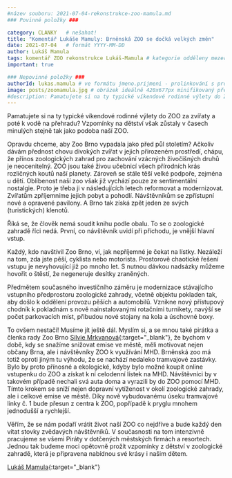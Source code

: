 ```yaml
---
#název souboru: 2021-07-04-rekonstrukce-zoo-mamula.md
### Povinné položky ###

category: CLANKY   # nešahat!
title: "Komentář Lukáše Mamuly: Brněnská ZOO se dočká velkých změn" 
date: 2021-07-04   # formát YYYY-MM-DD
author: Lukáš Mamula
tags: komentář ZOO rekonstrukce Lukáš-Mamula # kategorie odděleny mezerami, např. volby zemědělství životní-prostředí piráti (viz https://jihomoravsky.pirati.cz/tags/)
important: true

### Nepovinné položky ###
authorId: lukas.mamula # ve formátu jmeno.prijmeni - prolinkování s profilem přes uid
image: posts/zoomamula.jpg # obrázek ideálně 420x677px minifikovaný přes https://tinypng.com/
#description: Pamatujete si na ty typické víkendové rodinné výlety do ZOO za zvířaty a poté k vodě na přehradu? Vzpomínky na dětství však zůstaly v časech minulých stejně tak jako podoba naší ZOO.
---
```

Pamatujete si na ty typické víkendové rodinné výlety do ZOO za zvířaty a poté k vodě na přehradu? Vzpomínky na dětství však zůstaly v časech minulých stejně tak jako podoba naší ZOO.

Opravdu chceme, aby Zoo Brno vypadala jako před půl stoletím? Ačkoliv dávám přednost chovu divokých zvířat v jejich přirozeném prostředí, chápu, že přínos zoologických zahrad pro zachování vzácných živočišných druhů je neocenitelný. ZOO jsou také živou učebnicí všech přírodních krás rozličných koutů naší planety. Zároveň se stále těší velké podpoře, zejména u dětí. Oblíbenost naší zoo však již vychází pouze ze sentimentální nostalgie. Proto je třeba ji v následujících letech reformovat a modernizovat. Zvířatům zpříjemníme jejich pobyt a pohodlí. Návštěvníkům se zpřístupní nové a opravené pavilony. A Brno tak získá zpět jeden ze svých (turistických) klenotů. 

Říká se, že člověk nemá soudit knihu podle obalu. To se o zoologické zahradě říci nedá. První, co návštěvník uvidí při příchodu, je vnější hlavní vstup. 

Každý, kdo navštívil Zoo Brno, ví, jak nepříjemné je čekat na lístky. Nezáleží na tom, zda jste pěší, cyklista nebo motorista. Prostorově chaotické řešení vstupu je nevyhovující již po mnoho let. S nutnou dávkou nadsázky můžeme hovořit o štěstí, že negeneruje desítky zraněných.

Předmětem současného investičního záměru je modernizace stávajícího vstupního předprostoru zoologické zahrady, včetně objektu pokladen tak, aby došlo k oddělení provozu pěších a automobilů. Vznikne nový přístupový chodník k pokladnám s nově nainstalovanými rotačními turnikety, navýší se počet parkovacích míst, přibudou nové stojany na kola a úschovné boxy.

To ovšem nestačí! Musíme jít ještě dál. Myslím si, a se mnou také pirátka a členka rady Zoo Brno [Silvie Mrkvanová](https://jihomoravsky.pirati.cz/lide/silvie-mrkvanova/){:target="_blank"}, že bychom v době, kdy se snažíme snižovat emise ve městě, měli motivovat nejen občany Brna, ale i návštěvníky ZOO k využívání MHD. Brněnská zoo má totiž oproti jiným tu výhodu, že se nachází nedaleko tramvajové zastávky. Bylo by proto přínosné a ekologické, kdyby bylo možné koupit online vstupenku do ZOO a získat k ní celodenní lístek na MHD. Návštěvníci by v takovém případě nechali svá auta doma a vyrazili by do ZOO pomocí MHD. Tímto krokem se sníží nejen dopravní vytíženost v okolí zoologické zahrady, ale i celkové emise ve městě. Díky nově vybudovanému úseku tramvajové linky č. 1 bude přesun z centra k ZOO, popřípadě k pryglu mnohem jednodušší a rychlejší.

Věřím, že se nám podaří vrátit život naší ZOO co nejdříve a bude každý den vítat stovky zvědavých návštěvníků. V současnosti na tom intenzivně pracujeme se všemi Piráty v dotčených městských firmách a resortech. Jednou tak budeme moci opětovně prožít vzpomínky z dětství v zoologické zahradě, která je připravena nabídnou své krásy i našim dětem.

[Lukáš Mamula](https://jihomoravsky.pirati.cz/lide/lukas-mamula/){:target="_blank"}
